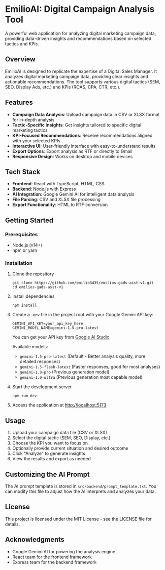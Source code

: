 # EmilioAI: Digital Campaign Analysis Tool

A powerful web application for analyzing digital marketing campaign data, providing data-driven insights and recommendations based on selected tactics and KPIs.

## Overview

EmilioAI is designed to replicate the expertise of a Digital Sales Manager. It analyzes digital marketing campaign data, providing clear insights and actionable recommendations. The tool supports various digital tactics (SEM, SEO, Display Ads, etc.) and KPIs (ROAS, CPA, CTR, etc.).

## Features

- **Campaign Data Analysis**: Upload campaign data in CSV or XLSX format for in-depth analysis
- **Tactic-Specific Insights**: Get insights tailored to specific digital marketing tactics
- **KPI-Focused Recommendations**: Receive recommendations aligned with your selected KPIs  
- **Interactive UI**: User-friendly interface with easy-to-understand results
- **Export Options**: Export analysis as RTF or directly to Gmail
- **Responsive Design**: Works on desktop and mobile devices

## Tech Stack

- **Frontend**: React with TypeScript, HTML, CSS
- **Backend**: Node.js with Express
- **AI Integration**: Google Gemini AI for intelligent data analysis
- **File Parsing**: CSV and XLSX file processing
- **Export Functionality**: HTML to RTF conversion

## Getting Started

### Prerequisites

- Node.js (v14+)
- npm or yarn

### Installation

1. Clone the repository
   ```
   git clone https://github.com/emilio3435/emilios-gads-asst-v1.git
   cd emilios-gads-asst-v1
   ```

2. Install dependencies
   ```
   npm install
   ```

3. Create a `.env` file in the project root with your Google Gemini API key:
   ```
   GEMINI_API_KEY=your_api_key_here
   GEMINI_MODEL_NAME=gemini-1.5-pro-latest
   ```
   You can get your API key from [Google AI Studio](https://aistudio.google.com/app/apikey)
   
   Available models:
   - `gemini-1.5-pro-latest` (Default - Better analysis quality, more detailed responses)
   - `gemini-1.5-flash-latest` (Faster responses, good for most analyses)
   - `gemini-1.0-pro` (Previous generation model)
   - `gemini-1.0-ultra` (Previous generation most capable model)

4. Start the development server
   ```
   npm run dev
   ```

5. Access the application at [http://localhost:5173](http://localhost:5173)

## Usage

1. Upload your campaign data file (CSV or XLSX)
2. Select the digital tactic (SEM, SEO, Display, etc.)
3. Choose the KPI you want to focus on
4. Optionally provide current situation and desired outcome
5. Click "Analyze" to generate insights
6. View the results and export as needed

## Customizing the AI Prompt

The AI prompt template is stored in `src/backend/prompt_template.txt`. You can modify this file to adjust how the AI interprets and analyzes your data.

## License

This project is licensed under the MIT License - see the LICENSE file for details.

## Acknowledgments

- Google Gemini AI for powering the analysis engine
- React team for the frontend framework
- Express team for the backend framework
